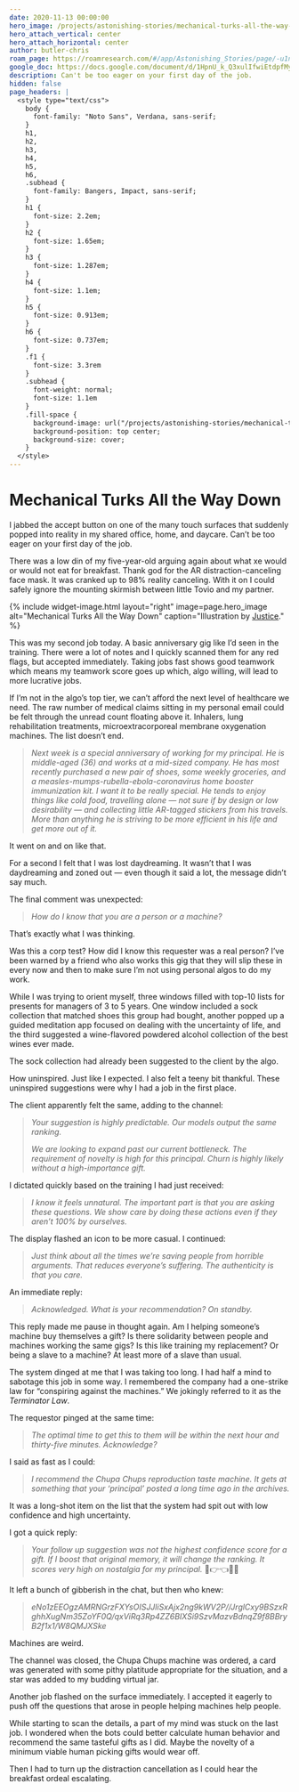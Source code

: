 ```yaml
---
date: 2020-11-13 00:00:00
hero_image: /projects/astonishing-stories/mechanical-turks-all-the-way-down.jpg
hero_attach_vertical: center
hero_attach_horizontal: center
author: butler-chris
roam_page: https://roamresearch.com/#/app/Astonishing_Stories/page/-u1nPZcZu
google_doc: https://docs.google.com/document/d/1HpnU_k_Q3xulIfwiEtdpfMycZeTRvR-cPWDl8mA___E/edit
description: Can't be too eager on your first day of the job.
hidden: false
page_headers: |
  <style type="text/css">
    body {
      font-family: "Noto Sans", Verdana, sans-serif;
    }
    h1,
    h2,
    h3,
    h4,
    h5,
    h6,
    .subhead {
      font-family: Bangers, Impact, sans-serif;
    }
    h1 {
      font-size: 2.2em;
    }
    h2 {
      font-size: 1.65em;
    }
    h3 {
      font-size: 1.287em;
    }
    h4 {
      font-size: 1.1em;
    }
    h5 {
      font-size: 0.913em;
    }
    h6 {
      font-size: 0.737em;
    }
    .f1 {
      font-size: 3.3rem
    }
    .subhead {
      font-weight: normal;
      font-size: 1.1em
    }
    .fill-space {
      background-image: url("/projects/astonishing-stories/mechanical-turks-all-the-way-down-bg.jpg");
      background-position: top center;
      background-size: cover;
    }
  </style>
---
```

# Mechanical Turks All the Way Down

I jabbed the accept button on one of the many touch surfaces that suddenly popped into reality in my shared office, home, and daycare. Can’t be too eager on your first day of the job.

There was a low din of my five-year-old arguing again about what xe would or would not eat for breakfast. Thank god for the AR distraction-canceling face mask. It was cranked up to 98% reality canceling. With it on I could safely ignore the mounting skirmish between little Tovio and my partner.

{%
  include widget-image.html
  layout="right"
  image=page.hero_image
  alt="Mechanical Turks All the Way Down"
  caption="Illustration by [Justice](/members/thelot-justice/)."
%}

This was my second job today. A basic anniversary gig like I’d seen in the training. There were a lot of notes and I quickly scanned them for any red flags, but accepted immediately. Taking jobs fast shows good teamwork which means my teamwork score goes up which, algo willing, will lead to more lucrative jobs.

If I’m not in the algo’s top tier, we can’t afford the next level of healthcare we need. The raw number of medical claims sitting in my personal email could be felt through the unread count floating above it. Inhalers, lung rehabilitation treatments, microextracorporeal membrane oxygenation machines. The list doesn’t end.

> _Next week is a special anniversary of working for my principal. He is middle-aged (36) and works at a mid-sized company. He has most recently purchased a new pair of shoes, some weekly groceries, and a measles-mumps-rubella-ebola-coronavirus home booster immunization kit. I want it to be really special. He tends to enjoy things like cold food, travelling alone — not sure if by design or low desirability — and collecting little AR-tagged stickers from his travels. More than anything he is striving to be more efficient in his life and get more out of it._

It went on and on like that.

For a second I felt that I was lost daydreaming. It wasn’t that I was daydreaming and zoned out — even though it said a lot, the message didn’t say much.

The final comment was unexpected:

> _How do I know that you are a person or a machine?_

That’s exactly what I was thinking.

Was this a corp test? How did I know this requester was a real person? I’ve been warned by a friend who also works this gig that they will slip these in every now and then to make sure I’m not using personal algos to do my work.

While I was trying to orient myself, three windows filled with top-10 lists for presents for managers of 3 to 5 years. One window included a sock collection that matched shoes this group had bought, another popped up a guided meditation app focused on dealing with the uncertainty of life, and the third suggested a wine-flavored powdered alcohol collection of the best wines ever made. 

The sock collection had already been suggested to the client by the algo.

How uninspired. Just like I expected. I also felt a teeny bit thankful. These uninspired suggestions were why I had a job in the first place.

The client apparently felt the same, adding to the channel:

> _Your suggestion is highly predictable. Our models output the same ranking._
>
> _We are looking to expand past our current bottleneck. The requirement of novelty is high for this principal. Churn is highly likely without a high-importance gift._

I dictated quickly based on the training I had just received:

> _I know it feels unnatural. The important part is that you are asking these questions. We show care by doing these actions even if they aren’t 100% by ourselves._

The display flashed an icon to be more casual. I continued:

> _Just think about all the times we’re saving people from horrible arguments. That reduces everyone’s suffering. The authenticity is that you care._

An immediate reply:

> _Acknowledged. What is your recommendation? On standby._

This reply made me pause in thought again. Am I helping someone’s machine buy themselves a gift? Is there solidarity between people and machines working the same gigs? Is this like training my replacement? Or being a slave to a machine? At least more of a slave than usual.

The system dinged at me that I was taking too long. I had half a mind to sabotage this job in some way. I remembered the company had a one-strike law for “conspiring against the machines.” We jokingly referred to it as the _Terminator Law_.

The requestor pinged at the same time:

> _The optimal time to get this to them will be within the next hour and thirty-five minutes. Acknowledge?_

I said as fast as I could:

> _I recommend the Chupa Chups reproduction taste machine. It gets at something that your ‘principal’ posted a long time ago in the archives._

It was a long-shot item on the list that the system had spit out with low confidence and high uncertainty. 

I got a quick reply:

> _Your follow up suggestion was not the highest confidence score for a gift. If I boost that original memory, it will change the ranking. It scores very high on nostalgia for my principal._ 🙌👉👈👾💞

It left a bunch of gibberish in the chat, but then who knew:

> _<span style="width: 100%; word-wrap: break-word; display: inline-block;">eNo1zEEOgzAMRNGrzFXYsOISJJliSxAjx2ng9kWV2P//JrglCxy9BSzxRghhXugNm35ZoYF0Q/qxViRq3Rp4ZZ6BIXSi9SzvMazvBdnqZ9f8BBryB2f1x1/W8QMJXSke</span>_

Machines are weird.

The channel was closed, the Chupa Chups machine was ordered, a card was generated with some pithy platitude appropriate for the situation, and a star was added to my budding virtual jar.

Another job flashed on the surface immediately. I accepted it eagerly to push off the questions that arose in people helping machines help people.

While starting to scan the details, a part of my mind was stuck on the last job. I wondered when the bots could better calculate human behavior and recommend the same tasteful gifts as I did. Maybe the novelty of a minimum viable human picking gifts would wear off.

Then I had to turn up the distraction cancellation as I could hear the breakfast ordeal escalating.
